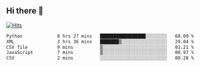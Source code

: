 ## Hi there 👋

<!--
**alihaqberdi/alihaqberdi** is a ✨ _special_ ✨ repository because its `README.md` (this file) appears on your GitHub profile.

Here are some ideas to get you started:

- 🔭 I’m currently working on ...
- 🌱 I’m currently learning ...
- 👯 I’m looking to collaborate on ...
- 🤔 I’m looking for help with ...
- 💬 Ask me about ...
- 📫 How to reach me: ...
- 😄 Pronouns: ...
- ⚡ Fun fact: ...
-->

[![Hits](https://hits.sh/github.com/alihaqberdi.svg)](https://hits.sh/github.com/alihaqberdi/)

<!--START_SECTION:waka-->

```txt
Python             8 hrs 27 mins   █████████████████░░░░░░░░   68.09 %
XML                3 hrs 36 mins   ███████▒░░░░░░░░░░░░░░░░░   29.04 %
CSV file           9 mins          ▒░░░░░░░░░░░░░░░░░░░░░░░░   01.21 %
JavaScript         7 mins          ▒░░░░░░░░░░░░░░░░░░░░░░░░   00.97 %
CSV                2 mins          ░░░░░░░░░░░░░░░░░░░░░░░░░   00.28 %
```

<!--END_SECTION:waka-->

